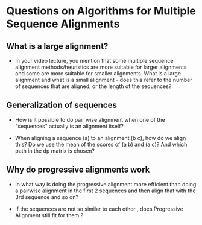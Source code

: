 # Questions on Algorithms for Multiple Sequence Alignments

## What is a large alignment?
* In your video lecture, you mention that some multiple sequence alignment methods/heuristics are more suitable for larger alignments and some are more suitable for smaller alignments. What is a large alignment and what is a small alignment - does this refer to the number of sequences that are aligned, or the length of the sequences?

## Generalization of sequences

* How is it possible to do pair wise alignment when one of the "sequences" actually is an alignment itself?

* When aligning a sequence (a) to an alignment (b c), how do we align this?
   Do we use the mean of the scores of (a b) and (a c)? And which path in the dp matrix is chosen?

## Why do progressive alignments work

* In what way is doing the progressive alignment more efficient than doing a pairwise alignment in the first 2 sequences and then align that with the 3rd sequence and so on?

* If the sequences are not so similar to each other , does Progressive Alignment still fit for them ?
